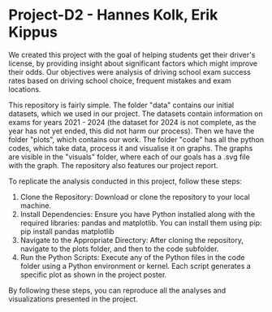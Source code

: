 # Project-D2 - Hannes Kolk, Erik Kippus

We created this project with the goal of helping students get their driver's license, by providing insight about significant factors which might improve their odds. Our objectives were analysis of driving school exam success rates based on driving school choice, frequent mistakes and exam locations.

This repository is fairly simple. The folder "data" contains our initial datasets, which we used in our project. The datasets contain information on exams for years 2021 - 2024 (the dataset for 2024 is not complete, as the year has not yet ended, this did not harm our process). Then we have the folder "plots", which contains our work. The folder "code" has all the python codes, which take data, process it and visualise it on graphs. The graphs are visible in the "visuals" folder, where each of our goals has a .svg file with the graph. The repository also features our project report.

To replicate the analysis conducted in this project, follow these steps:
  1.  Clone the Repository: Download or clone the repository to your local machine.
  2.  Install Dependencies: Ensure you have Python installed along with the required libraries: pandas and matplotlib. You can install them using pip: pip install pandas matplotlib
  3.  Navigate to the Appropriate Directory: After cloning the repository, navigate to the plots folder, and then to the code subfolder.
  4.  Run the Python Scripts: Execute any of the Python files in the code folder using a Python environment or kernel. Each script generates a specific plot as shown in the project poster.

By following these steps, you can reproduce all the analyses and visualizations presented in the project.
